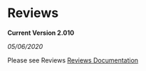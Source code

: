 # Reviews

**Current Version 2.010**

*05/06/2020*

Please see Reviews [Reviews Documentation](Docs/tgreviews-documentation.pdf)
